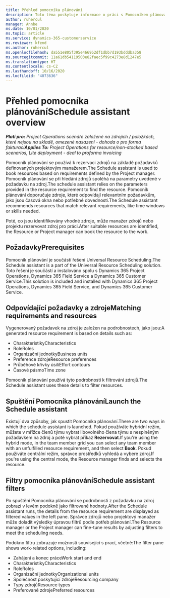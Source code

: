 ```yaml
---
title: Přehled pomocníka plánování
description: Toto téma poskytuje informace o práci s Pomocníkem plánování při rezervaci zdrojů.
author: ruhercul
manager: Annbe
ms.date: 10/01/2020
ms.topic: article
ms.service: dynamics-365-customerservice
ms.reviewer: kfend
ms.author: ruhercul
ms.openlocfilehash: da551e805f395e466952df1dbb7d193bdddba358
ms.sourcegitcommit: 11a61db54119503e82faec5f99c4273e8d1247e5
ms.translationtype: HT
ms.contentlocale: cs-CZ
ms.lasthandoff: 10/16/2020
ms.locfileid: "4073636"
---
```

# <a name="schedule-assistant-overview"></a><span data-ttu-id="d55a3-103">Přehled pomocníka plánování</span><span class="sxs-lookup"><span data-stu-id="d55a3-103">Schedule assistant overview</span></span>

<span data-ttu-id="d55a3-104">_**Platí pro:** Project Operations scénáře založené na zdrojích / položkách, které nejsou na skladě, omezené nasazení - dohoda o pro forma fakturaci_</span><span class="sxs-lookup"><span data-stu-id="d55a3-104">_**Applies To:** Project Operations for resource/non-stocked based scenarios, Lite deployment - deal to proforma invoicing_</span></span>

<span data-ttu-id="d55a3-105">Pomocník plánování se používá k rezervaci zdrojů na základě požadavků definovaných projektovým manažerem.</span><span class="sxs-lookup"><span data-stu-id="d55a3-105">The Schedule assistant is used to book resources based on requirements defined by the Project manager.</span></span> <span data-ttu-id="d55a3-106">Pomocník plánování se při hledání zdrojů spoléhá na parametry uvedené v požadavku na zdroj.</span><span class="sxs-lookup"><span data-stu-id="d55a3-106">The schedule assistant relies on the parameters provided in the resource requirement to find the resource.</span></span> <span data-ttu-id="d55a3-107">Pomocník plánování doporučuje zdroje, které odpovídají relevantním požadavkům, jako jsou časová okna nebo potřebné dovednosti.</span><span class="sxs-lookup"><span data-stu-id="d55a3-107">The Schedule assistant recommends resources that match relevant requirements, like time windows or skills needed.</span></span>

<span data-ttu-id="d55a3-108">Poté, co jsou identifikovány vhodné zdroje, může manažer zdrojů nebo projektu rezervovat zdroj pro práci.</span><span class="sxs-lookup"><span data-stu-id="d55a3-108">After suitable resources are identified, the Resource or Project manager can book the resource to the work.</span></span>

## <a name="prerequisites"></a><span data-ttu-id="d55a3-109">Požadavky</span><span class="sxs-lookup"><span data-stu-id="d55a3-109">Prerequisites</span></span>

<span data-ttu-id="d55a3-110">Pomocník plánování je součástí řešení Universal Resource Scheduling.</span><span class="sxs-lookup"><span data-stu-id="d55a3-110">The Schedule assistant is a part of the Universal Resource Scheduling solution.</span></span> <span data-ttu-id="d55a3-111">Toto řešení je součástí a instalováno spolu s Dynamics 365 Project Operations, Dynamics 365 Field Service a Dynamics 365 Customer Service.</span><span class="sxs-lookup"><span data-stu-id="d55a3-111">This solution is included and installed with Dynamics 365 Project Operations, Dynamics 365 Field Service, and Dynamics 365 Customer Service.</span></span>

## <a name="matching-requirements-and-resources"></a><span data-ttu-id="d55a3-112">Odpovídající požadavky a zdroje</span><span class="sxs-lookup"><span data-stu-id="d55a3-112">Matching requirements and resources</span></span>

<span data-ttu-id="d55a3-113">Vygenerovaný požadavek na zdroj je založen na podrobnostech, jako jsou:</span><span class="sxs-lookup"><span data-stu-id="d55a3-113">A generated resource requirement is based on details such as:</span></span>

-   <span data-ttu-id="d55a3-114">Charakteristiky</span><span class="sxs-lookup"><span data-stu-id="d55a3-114">Characteristics</span></span>
-   <span data-ttu-id="d55a3-115">Role</span><span class="sxs-lookup"><span data-stu-id="d55a3-115">Roles</span></span>
-   <span data-ttu-id="d55a3-116">Organizační jednotky</span><span class="sxs-lookup"><span data-stu-id="d55a3-116">Business units</span></span>
-   <span data-ttu-id="d55a3-117">Preference zdroje</span><span class="sxs-lookup"><span data-stu-id="d55a3-117">Resource preferences</span></span>
-   <span data-ttu-id="d55a3-118">Průběhové křivky úsilí</span><span class="sxs-lookup"><span data-stu-id="d55a3-118">Effort contours</span></span>
-   <span data-ttu-id="d55a3-119">Časové pásmo</span><span class="sxs-lookup"><span data-stu-id="d55a3-119">Time zone</span></span>

<span data-ttu-id="d55a3-120">Pomocník plánování používá tyto podrobnosti k filtrování zdrojů.</span><span class="sxs-lookup"><span data-stu-id="d55a3-120">The Schedule assistant uses these details to filter resources.</span></span>

## <a name="launch-the-schedule-assistant"></a><span data-ttu-id="d55a3-121">Spuštění Pomocníka plánování</span><span class="sxs-lookup"><span data-stu-id="d55a3-121">Launch the Schedule assistant</span></span>

<span data-ttu-id="d55a3-122">Existují dva způsoby, jak spustit Pomocníka plánování.</span><span class="sxs-lookup"><span data-stu-id="d55a3-122">There are two ways in which the schedule assistant is launched.</span></span> <span data-ttu-id="d55a3-123">Pokud používáte hybridní režim, můžete v mřížce členů týmu vybrat libovolného člena týmu s nesplněným požadavkem na zdroj a poté vybrat příkaz **Rezervovat**.</span><span class="sxs-lookup"><span data-stu-id="d55a3-123">If you're using the hybrid mode, in the team member grid you can select any team member with an unfulfilled resource requirement, and then select **Book**.</span></span> <span data-ttu-id="d55a3-124">Pokud používáte centrální režim, správce prostředků vyhledá a vybere zdroj.</span><span class="sxs-lookup"><span data-stu-id="d55a3-124">If you're using the central mode, the Resource manager finds and selects the resource.</span></span>

## <a name="schedule-assistant-filters"></a><span data-ttu-id="d55a3-125">Filtry pomocníka plánování</span><span class="sxs-lookup"><span data-stu-id="d55a3-125">Schedule assistant filters</span></span>

<span data-ttu-id="d55a3-126">Po spuštění Pomocníka plánování se podrobnosti z požadavku na zdroj zobrazí v levém podokně jako filtrované hodnoty.</span><span class="sxs-lookup"><span data-stu-id="d55a3-126">After the Schedule assistant runs, the details from the resource requirement are displayed as filtered values in the left pane.</span></span> <span data-ttu-id="d55a3-127">Správce zdrojů nebo projektový manažer může doladit výsledky úpravou filtrů podle potřeb plánování.</span><span class="sxs-lookup"><span data-stu-id="d55a3-127">The Resource manager or the Project manager can fine-tune results by adjusting filters to meet the scheduling needs.</span></span>

<span data-ttu-id="d55a3-128">Podokno filtru zobrazuje možnosti související s prací, včetně:</span><span class="sxs-lookup"><span data-stu-id="d55a3-128">The filter pane shows work-related options, including:</span></span>

-   <span data-ttu-id="d55a3-129">Zahájení a konec práce</span><span class="sxs-lookup"><span data-stu-id="d55a3-129">Work start and end</span></span>
-   <span data-ttu-id="d55a3-130">Charakteristiky</span><span class="sxs-lookup"><span data-stu-id="d55a3-130">Characteristics</span></span>
-   <span data-ttu-id="d55a3-131">Role</span><span class="sxs-lookup"><span data-stu-id="d55a3-131">Roles</span></span>
-   <span data-ttu-id="d55a3-132">Organizační jednotky</span><span class="sxs-lookup"><span data-stu-id="d55a3-132">Organizational units</span></span>
-   <span data-ttu-id="d55a3-133">Společnost poskytující zdroje</span><span class="sxs-lookup"><span data-stu-id="d55a3-133">Resourcing company</span></span>
-   <span data-ttu-id="d55a3-134">Typy zdrojů</span><span class="sxs-lookup"><span data-stu-id="d55a3-134">Resource types</span></span>
-   <span data-ttu-id="d55a3-135">Preferované zdroje</span><span class="sxs-lookup"><span data-stu-id="d55a3-135">Preferred resources</span></span>
